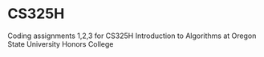 # CS325H
Coding assignments 1,2,3 for CS325H Introduction to Algorithms at Oregon State University Honors College
